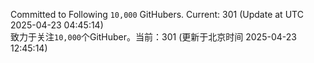 Committed to Following `10,000` GitHubers. Current: <!-- FOLLOWING_COUNT -->301<!-- FOLLOWING_COUNT --> (Update at UTC <!-- LAST_UPDATED -->2025-04-23 04:45:14<!-- LAST_UPDATED -->)<br>
致力于关注`10,000`个GitHuber。当前：<!-- FOLLOWING_COUNT -->301<!-- FOLLOWING_COUNT --> (更新于北京时间 <!-- LAST_UPDATED_CST -->2025-04-23 12:45:14<!-- LAST_UPDATED_CST -->)
